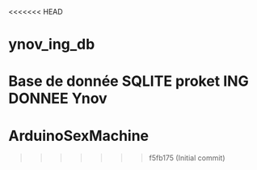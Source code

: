 <<<<<<< HEAD
# ynov_ing_db
Base de donnée SQLITE proket ING DONNEE Ynov
=======
# ArduinoSexMachine
>>>>>>> f5fb175 (Initial commit)
